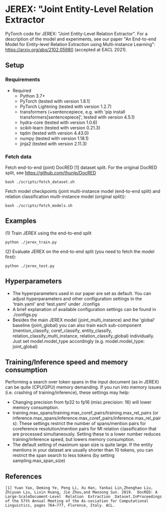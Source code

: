 # JEREX: "Joint Entity-Level Relation Extractor
PyTorch code for JEREX: "Joint Entity-Level Relation Extractor". For a description of the model and experiments, see our paper "An End-to-end Model for Entity-level Relation Extraction using Multi-instance Learning": https://arxiv.org/abs/2102.05980 (accepted at EACL 2021).


## Setup
### Requirements
- Required
  - Python 3.7+
  - PyTorch (tested with version 1.8.1)
  - PyTorch Lightning (tested with version 1.2.7)
  - transformers (+sentencepiece, e.g. with 'pip install transformers[sentencepiece]', tested with version 4.5.1)
  - hydra-core (tested with version 1.0.6)
  - scikit-learn (tested with version 0.21.3)
  - tqdm (tested with version 4.43.0)
  - numpy (tested with version 1.18.1)
  - jinja2 (tested with version 2.11.3)


### Fetch data
Fetch end-to-end (joint) DocRED [1] dataset split. For the original DocRED split, see https://github.com/thunlp/DocRED
```
bash ./scripts/fetch_dataset.sh
```

Fetch model checkpoints (joint multi-instance model (end-to-end split) and relation classification multi-instance model (original split)):
```
bash ./scripts/fetch_models.sh
```

## Examples
(1) Train JEREX using the end-to-end split
```
python ./jerex_train.py
```

(2) Evaluate JEREX on the end-to-end split (you need to fetch the model first):
```
python ./jerex_test.py
```

## Hyperparameters
- The hyperparameters used in our paper are set as default. You can adjust hyperparameters and other configuration settings in the 'train.yaml' and 'test.yaml' under ./configs
- A brief explanation of available configuration settings can be found in ./configs.py
- Besides the main JEREX model (joint_multi_instance) and the 'global' baseline (joint_global) you can also train each sub-component (mention_classify, coref_classify, entity_classify,
    relation_classify_multi_instance, relation_classify_global) individually. Just set model.model_type accordingly (e.g. model.model_type: joint_global)

## Training/Inference speed and memory consumption
Performing a search over token spans in the input document (as in JEREX) can be quite (CPU/GPU) memory demanding. If you run into memory issues (i.e. crashing of training/inference), these settings may help:
- Changing precision from fp32 to fp16 (misc.precision: 16) will lower memory consumption.
- training.max_spans/training.max_coref_pairs/training.max_rel_pairs (or inference.max_spans/inference.max_coref_pairs/inference.max_rel_pairs): 
These settings restrict the number of spans/mention pairs for coreference resolution/mention pairs for MI relation classification that are processed simultaneously. 
Setting these to a lower number reduces training/inference speed, but lowers memory consumption. 
- The default setting of maximum span size is quite large. 
If the entity mentions in your dataset are usually shorter than 10 tokens, you can restrict the span search to less tokens (by setting sampling.max_span_size)

## References
```
[1] Yuan Yao, Deming Ye, Peng Li, Xu Han, Yankai Lin,Zhenghao Liu, Zhiyuan Liu, Lixin Huang, Jie Zhou,and Maosong Sun. 2019.  DocRED: A Large-ScaleDocument-Level  Relation  Extraction  Dataset.InProceedings of the 57th Annual Meeting of the As-sociation for Computational Linguistics, pages 764–777, Florence, Italy. ACL.
```